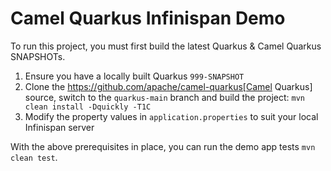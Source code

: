 # Camel Quarkus Infinispan Demo

To run this project, you must first build the latest Quarkus & Camel Quarkus SNAPSHOTs.

1. Ensure you have a locally built Quarkus `999-SNAPSHOT`
2. Clone the https://github.com/apache/camel-quarkus[Camel Quarkus] source, switch to the `quarkus-main` branch and build the project: `mvn clean install -Dquickly -T1C`
3. Modify the property values in `application.properties` to suit your local Infinispan server

With the above prerequisites in place, you can run the demo app tests `mvn clean test`. 
